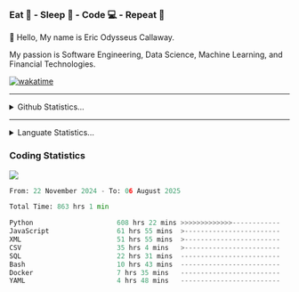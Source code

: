 <h3>Eat 🍴 - Sleep 🛌 - Code 💻 - Repeat 🔁</h3>

👋 Hello, My name is Eric Odysseus Callaway.

My passion is Software Engineering, Data Science, Machine Learning, and Financial Technologies.

[![wakatime](https://wakatime.com/badge/user/6717695f-6a13-47e3-aa16-c813e12c0985.svg)](https://wakatime.com/@6717695f-6a13-47e3-aa16-c813e12c0985)
<hr>
<details>
  <summary>
    Github Statistics...
  </summary>
    <p align="center">
      <img src="https://github-readme-stats.vercel.app/api?username=EricCallaway&show_icons=true"/>
    </p>
</details>
</hr>

<hr>
<details>
  <summary>
    Languate Statistics...
  </summary>
    <p align="center">
      <img src="https://wakatime.com/share/@Odysseus/6fc7c863-6fba-4e57-a6af-ed1f2fa8d560.svg"/>
    </p>
</details>
</hr>


<h3>Coding Statistics</h3>
<img src="https://wakatime.com/share/@Odysseus/5e02c832-9cc5-49a3-8f4c-bd2647d78fca.svg"/>
<!--START_SECTION:waka-->

```python
From: 22 November 2024 - To: 06 August 2025

Total Time: 863 hrs 1 min

Python                     608 hrs 22 mins >>>>>>>>>>>>>------------   52.18 %
JavaScript                 61 hrs 55 mins  >------------------------   05.31 %
XML                        51 hrs 55 mins  >------------------------   04.45 %
CSV                        35 hrs 4 mins   >------------------------   03.01 %
SQL                        22 hrs 31 mins  -------------------------   01.93 %
Bash                       10 hrs 43 mins  -------------------------   00.92 %
Docker                     7 hrs 35 mins   -------------------------   00.65 %
YAML                       4 hrs 48 mins   -------------------------   00.41 %
```

<!--END_SECTION:waka-->
